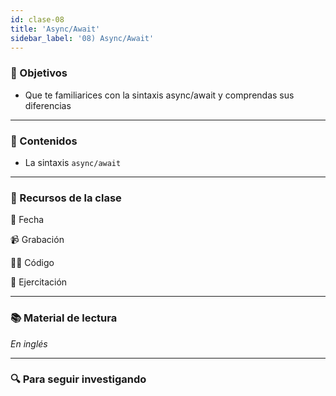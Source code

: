 ```yaml
---
id: clase-08
title: 'Async/Await'
sidebar_label: '08) Async/Await'
---
```


### 🏁 Objetivos

- Que te familiarices con la sintaxis async/await y comprendas sus diferencias

---

### 📝 Contenidos

- La sintaxis `async/await`

---

### 🚀 Recursos de la clase

📆 Fecha

📹 Grabación

👩‍💻 Código

💪 Ejercitación

---

### 📚 Material de lectura

_En inglés_

---

### 🔍 Para seguir investigando
